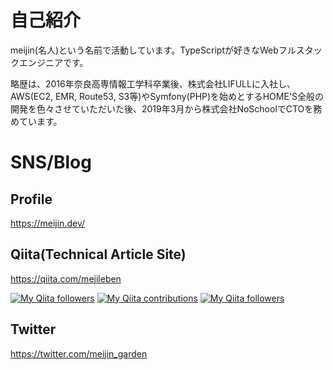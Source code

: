 # 自己紹介

meijin(名人)という名前で活動しています。TypeScriptが好きなWebフルスタックエンジニアです。

略歴は、2016年奈良高専情報工学科卒業後、株式会社LIFULLに入社し、AWS(EC2, EMR, Route53, S3等)やSymfony(PHP)を始めとするHOME'S全般の開発を色々させていただいた後、2019年3月から株式会社NoSchoolでCTOを務めています。

# SNS/Blog

## Profile
https://meijin.dev/

## Qiita(Technical Article Site)
https://qiita.com/mejileben

[![My Qiita followers](https://qiita-badge.apiapi.app/s/mejileben/posts.svg)](http://qiita.com/mejileben) [![My Qiita contributions](https://qiita-badge.apiapi.app/s/mejileben/contributions.svg)](http://qiita.com/mejileben) [![My Qiita followers](https://qiita-badge.apiapi.app/s/mejileben/followers.svg)](http://qiita.com/mejileben)

## Twitter
https://twitter.com/meijin_garden
